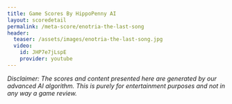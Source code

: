 ```yaml
---
title: Game Scores By HippoPenny AI
layout: scoredetail
permalink: /meta-score/enotria-the-last-song
header:
  teaser: /assets/images/enotria-the-last-song.jpg
  video:
    id: JHP7e7jLspE
    provider: youtube
---
```

*Disclaimer: The scores and content presented here are generated by our advanced AI algorithm. This is purely for entertainment purposes and not in any way a game review.*
